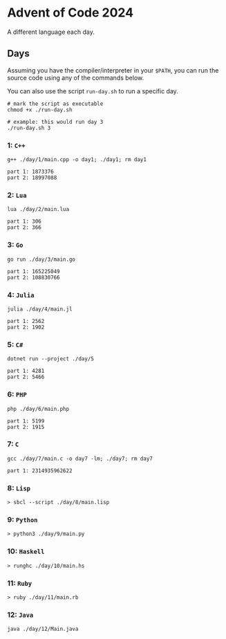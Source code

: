 # Advent of Code 2024
A different language each day. 
## Days
Assuming you have the compiler/interpreter in your `$PATH`, you can run the source code using any of the commands below.

You can also use the script `run-day.sh` to run a specific day.
```
# mark the script as executable
chmod +x ./run-day.sh

# example: this would run day 3
./run-day.sh 3
```

### 1: `C++`
```
g++ ./day/1/main.cpp -o day1; ./day1; rm day1
```
```
part 1: 1873376
part 2: 18997088
```
### 2: `Lua`
```
lua ./day/2/main.lua
```
```
part 1: 306
part 2: 366
```
### 3: `Go`
```
go run ./day/3/main.go
```
```
part 1: 165225049
part 2: 108830766
```
### 4: `Julia`
```
julia ./day/4/main.jl
```
```
part 1: 2562
part 2: 1902
```
### 5: `C#`
```
dotnet run --project ./day/5
```
```
part 1: 4281
part 2: 5466
```
### 6: `PHP`
```
php ./day/6/main.php
```
```
part 1: 5199
part 2: 1915
```
### 7: `C`
```
gcc ./day/7/main.c -o day7 -lm; ./day7; rm day7
```
```
part 1: 2314935962622
```
### 8: `Lisp`
```
> sbcl --script ./day/8/main.lisp
```
### 9: `Python`
```
> python3 ./day/9/main.py
```
### 10: `Haskell`
```
> runghc ./day/10/main.hs
```
### 11: `Ruby`
```
> ruby ./day/11/main.rb
```
### 12: `Java`
```
java ./day/12/Main.java
```